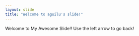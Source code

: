 ```yaml
---
layout: slide
title: "Welcome to aguilu's slide!"
---
```

Welcome to My Awesome Slide!!
Use the left arrow to go back!
